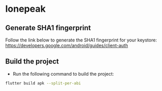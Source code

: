# lonepeak

## Generate SHA1 fingerprint
Follow the link below to generate the SHA1 fingerprint for your keystore:
https://developers.google.com/android/guides/client-auth

## Build the project

* Run the following command to build the project:

```bash
flutter build apk --split-per-abi
```
